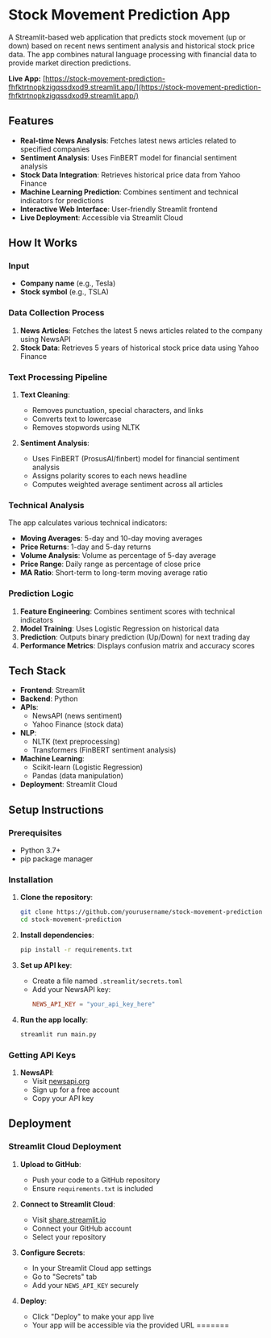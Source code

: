# Stock Movement Prediction App

A Streamlit-based web application that predicts stock movement (up or down) based on recent news sentiment analysis and historical stock price data. The app combines natural language processing with financial data to provide market direction predictions.

**Live App:** [https://stock-movement-prediction-fhfktrtnopkzigqssdxod9.streamlit.app/](https://stock-movement-prediction-fhfktrtnopkzigqssdxod9.streamlit.app/)

## Features

- **Real-time News Analysis**: Fetches latest news articles related to specified companies
- **Sentiment Analysis**: Uses FinBERT model for financial sentiment analysis
- **Stock Data Integration**: Retrieves historical price data from Yahoo Finance
- **Machine Learning Prediction**: Combines sentiment and technical indicators for predictions
- **Interactive Web Interface**: User-friendly Streamlit frontend
- **Live Deployment**: Accessible via Streamlit Cloud

## How It Works

### Input
- **Company name** (e.g., Tesla)
- **Stock symbol** (e.g., TSLA)

### Data Collection Process

1. **News Articles**: Fetches the latest 5 news articles related to the company using NewsAPI
2. **Stock Data**: Retrieves 5 years of historical stock price data using Yahoo Finance

### Text Processing Pipeline

1. **Text Cleaning**: 
   - Removes punctuation, special characters, and links
   - Converts text to lowercase
   - Removes stopwords using NLTK

2. **Sentiment Analysis**:
   - Uses FinBERT (ProsusAI/finbert) model for financial sentiment analysis
   - Assigns polarity scores to each news headline
   - Computes weighted average sentiment across all articles

### Technical Analysis

The app calculates various technical indicators:
- **Moving Averages**: 5-day and 10-day moving averages
- **Price Returns**: 1-day and 5-day returns
- **Volume Analysis**: Volume as percentage of 5-day average
- **Price Range**: Daily range as percentage of close price
- **MA Ratio**: Short-term to long-term moving average ratio

### Prediction Logic

1. **Feature Engineering**: Combines sentiment scores with technical indicators
2. **Model Training**: Uses Logistic Regression on historical data
3. **Prediction**: Outputs binary prediction (Up/Down) for next trading day
4. **Performance Metrics**: Displays confusion matrix and accuracy scores

## Tech Stack

- **Frontend**: Streamlit
- **Backend**: Python
- **APIs**: 
  - NewsAPI (news sentiment)
  - Yahoo Finance (stock data)
- **NLP**: 
  - NLTK (text preprocessing)
  - Transformers (FinBERT sentiment analysis)
- **Machine Learning**: 
  - Scikit-learn (Logistic Regression)
  - Pandas (data manipulation)
- **Deployment**: Streamlit Cloud

## Setup Instructions

### Prerequisites
- Python 3.7+
- pip package manager

### Installation

1. **Clone the repository**:
   ```bash
   git clone https://github.com/yourusername/stock-movement-prediction.git
   cd stock-movement-prediction
   ```

2. **Install dependencies**:
   ```bash
   pip install -r requirements.txt
   ```

3. **Set up API key**:
   - Create a file named `.streamlit/secrets.toml`
   - Add your NewsAPI key:
     ```toml
     NEWS_API_KEY = "your_api_key_here"
     ```

4. **Run the app locally**:
   ```bash
   streamlit run main.py
   ```

### Getting API Keys

1. **NewsAPI**: 
   - Visit [newsapi.org](https://newsapi.org)
   - Sign up for a free account
   - Copy your API key

## Deployment

### Streamlit Cloud Deployment

1. **Upload to GitHub**:
   - Push your code to a GitHub repository
   - Ensure `requirements.txt` is included

2. **Connect to Streamlit Cloud**:
   - Visit [share.streamlit.io](https://share.streamlit.io)
   - Connect your GitHub account
   - Select your repository

3. **Configure Secrets**:
   - In your Streamlit Cloud app settings
   - Go to "Secrets" tab
   - Add your `NEWS_API_KEY` securely

4. **Deploy**:
   - Click "Deploy" to make your app live
   - Your app will be accessible via the provided URL
=======
